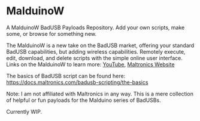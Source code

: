 # MalduinoW
A MalduinoW BadUSB Payloads Repository. Add your own scripts, make some, or browse for something new.

The MalduinoW is a new take on the BadUSB market, offering your standard BadUSB capabilities, but adding wireless capabilities. Remotely execute, edit, download, and delete scripts with the simple online user interface.
Links on the MalduinoW to learn more: [YouTube](https://youtu.be/qs9gERSV-bY), [Maltronics Website](https://maltronics.com/collections/malduinos/products/malduino-w)

The basics of BadUSB script can be found here: https://docs.maltronics.com/badusb-scripting/the-basics

Note: I am not affiliated with Maltronics in any way. This is a mere collection of helpful or fun payloads for the Malduino series of BadUSBs.

Currently WIP.

